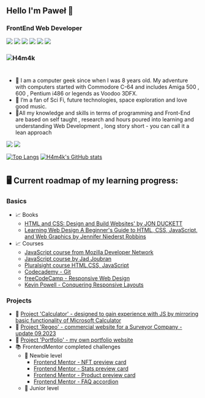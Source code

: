 # 
## Hello I'm Paweł 👋
### FrontEnd Web Developer 
![](https://img.shields.io/badge/Structure-HTML5-informational?style=flat&logo=<LOGO_NAME>&logoColor=white&color=e54d26)
![](https://img.shields.io/badge/Style-CSS3-informational?style=flat&logo=<LOGO_NAME>&logoColor=white&color=0b73ba)
![](https://img.shields.io/badge/Adv.Style-SASS-informational?style=flat&logo=<LOGO_NAME>&logoColor=white&color=cf649a)
![](https://img.shields.io/badge/Methodology-BEM-informational?style=flat&logo=<LOGO_NAME>&logoColor=white&color=2bbc8a)
![](https://img.shields.io/badge/Mechanics-JavaScript-informational?style=flat&logo=<LOGO_NAME>&logoColor=white&color=d9b82d)
![](https://img.shields.io/badge/VSC-GIT-informational?style=flat&logo=<LOGO_NAME>&logoColor=white&color=f05033)
### [](https://www.codewars.com/users/H4m4k) ![H4m4k](https://www.codewars.com/users/H4m4k/badges/small)
#




- 🧑 I am a computer geek since when I was 8 years old. My adventure with computers started with Commodore C-64 and includes Amiga 500 , 600 , Pentium i486 or legends as Voodoo 3DFX.
- 👀 I’m a fan of Sci Fi, future technologies, space exploration and love good music.
- :honeybee:All my knowledge and skills in terms of programming and Front-End are based on self taught , research and hours poured into learning and understanding Web Development , long story short - you can call it a lean approach


<a target="_blank"
href="https://www.linkedin.com/in/pawel--janik"><img
src="https://img.shields.io/badge/-LinkedIn-0077b5?style=for-the-badge&logo=LinkedIn&logoColor=white"></img></a>
<a target="_blank"
href="mailto:pawel.janik.1983@gmail.com"><img
src="https://img.shields.io/badge/-Gmail-D14836?style=for-the-badge&logo=Gmail&logoColor=white"></img></a>

[![Top Langs](https://github-readme-stats-sigma-five.vercel.app/api/top-langs/?username=h4m4k&theme=vue-dark)](https://github.com/anuraghazra/github-readme-stats)
[![H4m4k's GitHub stats](https://github-readme-stats-sigma-five.vercel.app/api?username=h4m4k&count_private=true&theme=vue-dark)](https://github.com/h4m4k/github-readme-stats)


#
## 🖥️ Current roadmap of my learning progress:
### Basics
+   📈 Books
       - [HTML and CSS: Design and Build Websites' by JON DUCKETT](https://www.amazon.com/HTML-CSS-Design-Build-Websites/dp/1118008189)
       - [Learning Web Design A Beginner's Guide to HTML, CSS, JavaScript, and Web Graphics by Jennifer Niederst Robbins](https://learningwebdesign.com/)
+   📈 Courses
       - [JavaScript course from Mozilla Developer Network](https://developer.mozilla.org/en-US/docs/Web/JavaScript/Guide)
       - [JavaScript course by Jad Joubran](https://learnjavascript.online/)
       - [Pluralsight course HTML,CSS, JavaScript](https://www.pluralsight.com/) 
       - [Codecademy - Git](https://www.codecademy.com/resources/docs/git)
       - [freeCodeCamp - Responsive Web Design](https://www.freecodecamp.org/certification/H4m4k/responsive-web-design)
       - [Kevin Powell - Conquering Responsive Layouts](https://courses.kevinpowell.co/conquering-responsive-layouts)
### Projects
+   📇 [Project 'Calculator' - designed to gain experience with JS by mirroring basic functionality of Microsoft Calculator](https://calculator-object.vercel.app/)
+   📇 [Project 'Regeo' - commercial website for a Surveyor Company - update 09.2023](http://www.regeo.pl)
+   📇 [Project 'Portfolio' - my own portfolio website](https://h4m4k.github.io/)
+  📚 FrontendMentor completed challenges 
     - 📗   Newbie level
          -    [Frontend Mentor - NFT preview card](https://nft-preview-card-component-iota-blue.vercel.app/)
          -    [Frontend Mentor - Stats preview card](https://stats-preview-chi-blond.vercel.app/)
          -    [Frontend Mentor - Product preview card](https://product-preview-card-murex.vercel.app)
          -    [Frontend Mentor - FAQ accordion](https://faq-accordion-main-wxdy.vercel.app/)
     - 📙   Junior level
          
###




<!---
H4m4k/H4m4k is a ✨ special ✨ repository because its `README.md` (this file) appears on your GitHub profile.
You can click the Preview link to take a https://www.codewars.com/dashboard
- look at your changes.
--->
